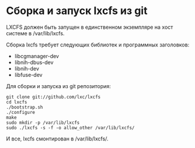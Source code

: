 # Сборка и запуск lxcfs из git

LXCFS должен быть запущен в единственном экземпляре на хост системе в /var/lib/lxcfs.

Сборка lxcfs требует следующих библиотек и программных заголовков:

 - libcgmanager-dev
 - libnih-dbus-dev
 - libnih-dev
 - libfuse-dev

Для сборки и запуска из git репозитория:

    git clone git://github.com/lxc/lxcfs
    cd lxcfs
    ./bootstrap.sh
    ./configure
    make
    sudo mkdir -p /var/lib/lxcfs
    sudo ./lxcfs -s -f -o allow_other /var/lib/lxcfs/

И все, lxcfs смонтирован в /var/lib/lxcfs/.
